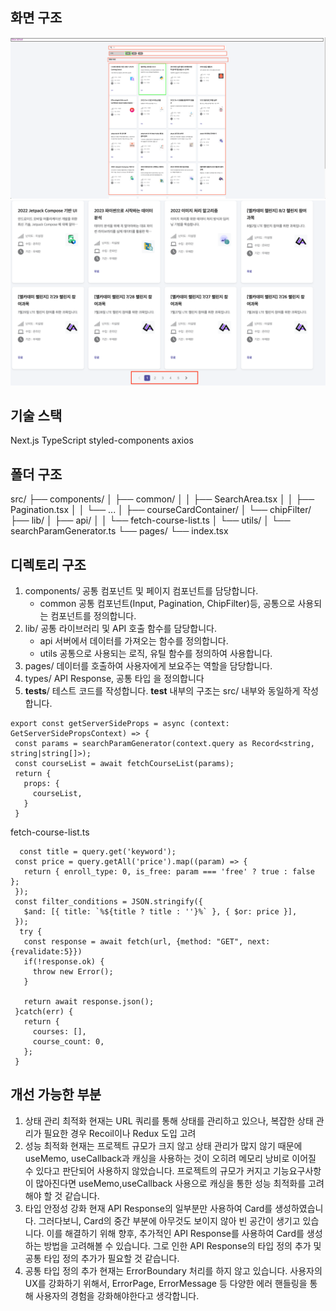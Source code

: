 ## 화면 구조

![화면 구조](./assets/화면%20구성.png)
![화면 구조](./assets/화면구성_footer.png)

## 기술 스택

Next.js
TypeScript
styled-components
axios

## 폴더 구조

src/
├── components/
│ ├── common/
│ │ ├── SearchArea.tsx
│ │ ├── Pagination.tsx
│ │ └── ...
│ ├── courseCardContainer/
│ └── chipFilter/
├── lib/
│ ├── api/
│ │ └── fetch-course-list.ts
│ └── utils/
│ └── searchParamGenerator.ts
└── pages/
└── index.tsx

## 디렉토리 구조

1. components/
   공통 컴포넌트 및 페이지 컴포넌트를 담당합니다.
   - common
     공통 컴포넌트(Input, Pagination, ChipFilter)등, 공통으로 사용되는 컴포넌트를 정의합니다.
2. lib/
   공통 라이브러리 및 API 호출 함수를 담당합니다.
   - api
     서버에서 데이터를 가져오는 함수를 정의합니다.
   - utils
     공통으로 사용되는 로직, 유틸 함수를 정의하여 사용합니다.
3. pages/
   데이터를 호출하여 사용자에게 보요주는 역할을 담당합니다.
4. types/
   API Response, 공통 타입 을 정의합니다
5. **tests**/
   테스트 코드를 작성합니다. **test** 내부의 구조는 src/ 내부와 동일하게 작성합니다.

```
export const getServerSideProps = async (context: GetServerSidePropsContext) => {
 const params = searchParamGenerator(context.query as Record<string, string|string[]>);
 const courseList = await fetchCourseList(params);
 return {
   props: {
     courseList,
   }
 }
```

fetch-course-list.ts

```
  const title = query.get('keyword');
 const price = query.getAll('price').map((param) => {
   return { enroll_type: 0, is_free: param === 'free' ? true : false };
 });
 const filter_conditions = JSON.stringify({
   $and: [{ title: `%${title ? title : ''}%` }, { $or: price }],
 });
  try {
   const response = await fetch(url, {method: "GET", next: {revalidate:5}})
   if(!response.ok) {
     throw new Error();
   }

   return await response.json();
 }catch(err) {
   return {
     courses: [],
     course_count: 0,
   };
 }
```

## 개선 가능한 부분

1. 상태 관리 최적화
   현재는 URL 쿼리를 통해 상태를 관리하고 있으나, 복잡한 상태 관리가 필요한 경우 Recoil이나 Redux 도입 고려
2. 성능 최적화
   현재는 프로젝트 규모가 크지 않고 상태 관리가 많지 않기 때문에 useMemo, useCallback과 캐싱을 사용하는 것이 오히려 메모리 낭비로 이어질 수 있다고 판단되어 사용하지 않았습니다.
   프로젝트의 규모가 커지고 기능요구사항이 많아진다면 useMemo,useCallback 사용으로 캐싱을 통한 성능 최적화를 고려해야 할 것 같습니다.
3. 타입 안정성 강화
   현재 API Response의 일부분만 사용하여 Card를 생성하였습니다. 그러다보니, Card의 중간 부분에 아무것도 보이지 않아 빈 공간이 생기고 있습니다.
   이를 해결하기 위해 향후, 추가적인 API Response를 사용하여 Card를 생성하는 방법을 고려해볼 수 있습니다.
   그로 인한 API Response의 타입 정의 추가 및 공통 타입 정의 추가가 필요할 것 같습니다.
4. 공통 타입 정의 추가
   현재는 ErrorBoundary 처리를 하지 않고 있습니다. 사용자의 UX를 강화하기 위해서, ErrorPage, ErrorMessage 등 다양한 에러 핸들링을 통해 사용자의 경험을 강화해야한다고 생각합니다.

